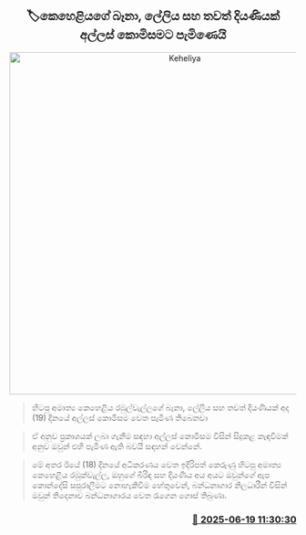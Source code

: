 <p align='center'><b><h2 align='center' title='Keheliya's son-in-law, daughter-in-law and another daughter appear before the Bribery Commission'>🏷කෙහෙළියගේ බෑනා, ලේලිය සහ තවත් දියණියක් අල්ලස් කොමිසමට පැමිණෙයි</h2></b></p>
<p align='center'><img src='https://helakuru.sgp1.cdn.digitaloceanspaces.com/esana/images/lib/bribery-commission.jpg' width='600' alt='Keheliya's son-in-law, daughter-in-law and another daughter appear before the Bribery Commission'></p>

> හිටපු අමාත්‍ය කෙහෙළිය රඹුල්වැල්ලගේ බෑනා, ලේලිය සහ තවත් දියණියක් අද (19) දිනයේ අල්ලස් කොමිසම වෙත පැමිණ තිබෙනවා

> ඒ අනුව ප්‍රකාශයක් ලබා ගැනීම සඳහා අල්ලස් කොමිසම විසින් සිදුකළ කැඳවීමක් අනුව ඔවුන් එහි පැමිණ ඇති බවයි සඳහන් වෙන්නේ.

> මේ අතර ඊයේ (18) දිනයේ අධිකරණය වෙත ඉදිරිපත් කෙරුණු හිටපු අමාත්‍ය කෙහෙළිය රඹුක්වැල්ල, ඔහුගේ බිරිඳ සහ දියණිය අය අයට ඔවුන්ගේ ඇප කොන්දේසි සපුරාලීමට නොහැකිවීම හේතුවෙන්, බන්ධනාගාර නිලධාරීන් විසින් ඔවුන් තිදෙනාව බන්ධනාගාරය වෙත රැගෙන ගොස් තිබුණා.



<h3 align='right'><a href='https://www.helakuru.lk/esana/p/111157/'>📅 2025-06-19 11:30:30</a></h3>
